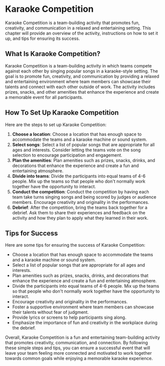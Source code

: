 Karaoke Competition
======================================================

Karaoke Competition is a team-building activity that promotes fun, creativity, and communication in a relaxed and entertaining setting. This chapter will provide an overview of the activity, instructions on how to set it up, and tips for ensuring its success.

What Is Karaoke Competition?
----------------------------

Karaoke Competition is a team-building activity in which teams compete against each other by singing popular songs in a karaoke-style setting. The goal is to promote fun, creativity, and communication by providing a relaxed and entertaining environment where team members can showcase their talents and connect with each other outside of work. The activity includes prizes, snacks, and other amenities that enhance the experience and create a memorable event for all participants.

How To Set Up Karaoke Competition
---------------------------------

Here are the steps to set up Karaoke Competition:

1. **Choose a location**: Choose a location that has enough space to accommodate the teams and a karaoke machine or sound system.
2. **Select songs**: Select a list of popular songs that are appropriate for all ages and interests. Consider letting the teams vote on the song selection to encourage participation and engagement.
3. **Plan the amenities**: Plan amenities such as prizes, snacks, drinks, and decorations that enhance the experience and create a fun and entertaining atmosphere.
4. **Divide into teams**: Divide the participants into equal teams of 4-6 people. Mix up the teams so that people who don't normally work together have the opportunity to interact.
5. **Conduct the competition**: Conduct the competition by having each team take turns singing songs and being scored by judges or audience members. Encourage creativity and originality in the performances.
6. **Debrief**: After the competition, bring the teams back together for a debrief. Ask them to share their experiences and feedback on the activity and how they plan to apply what they learned in their work.

Tips for Success
----------------

Here are some tips for ensuring the success of Karaoke Competition:

* Choose a location that has enough space to accommodate the teams and a karaoke machine or sound system.
* Select a list of popular songs that are appropriate for all ages and interests.
* Plan amenities such as prizes, snacks, drinks, and decorations that enhance the experience and create a fun and entertaining atmosphere.
* Divide the participants into equal teams of 4-6 people. Mix up the teams so that people who don't normally work together have the opportunity to interact.
* Encourage creativity and originality in the performances.
* Foster a supportive environment where team members can showcase their talents without fear of judgment.
* Provide lyrics or screens to help participants sing along.
* Emphasize the importance of fun and creativity in the workplace during the debrief.

Overall, Karaoke Competition is a fun and entertaining team-building activity that promotes creativity, communication, and connection. By following these simple steps and tips, you can ensure a successful event that will leave your team feeling more connected and motivated to work together towards common goals while enjoying a memorable karaoke experience.
